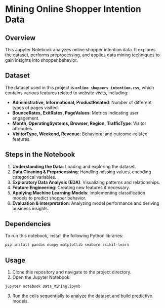 # Mining Online Shopper Intention Data

## Overview
This Jupyter Notebook analyzes online shopper intention data. It explores the dataset, performs preprocessing, and applies data mining techniques to gain insights into shopper behavior.

## Dataset
The dataset used in this project is **`online_shoppers_intention.csv`**, which contains various features related to website visits, including:
- **Administrative, Informational, ProductRelated**: Number of different types of pages visited.
- **BounceRates, ExitRates, PageValues**: Metrics indicating user engagement.
- **Month, OperatingSystems, Browser, Region, TrafficType**: Visitor attributes.
- **VisitorType, Weekend, Revenue**: Behavioral and outcome-related features.

## Steps in the Notebook
1. **Understanding the Data**: Loading and exploring the dataset.
2. **Data Cleaning & Preprocessing**: Handling missing values, encoding categorical variables.
3. **Exploratory Data Analysis (EDA)**: Visualizing patterns and relationships.
4. **Feature Engineering**: Creating new features if necessary.
5. **Applying Machine Learning Models**: Implementing classification models to predict shopper behavior.
6. **Evaluation & Interpretation**: Analyzing model performance and deriving business insights.

## Dependencies
To run this notebook, install the following Python libraries:
```bash
pip install pandas numpy matplotlib seaborn scikit-learn
```

## Usage
1. Clone this repository and navigate to the project directory.
2. Open the Jupyter Notebook:
```bash
jupyter notebook Data_Mining.ipynb
```
3. Run the cells sequentially to analyze the dataset and build predictive models.

